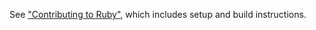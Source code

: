 See ["Contributing to Ruby"](https://docs.ruby-lang.org/en/master/contributing/contributing_md.html),
which includes setup and build instructions.
